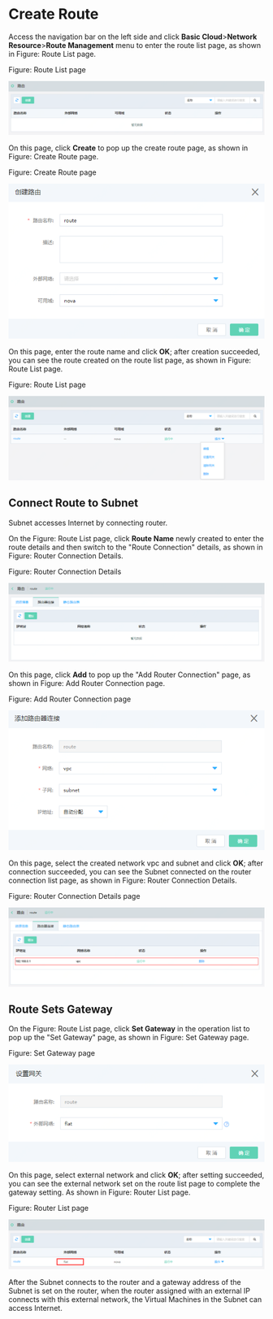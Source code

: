 # Create Route

Access the navigation bar on the left side and click **Basic Cloud**>**Network Resource**>**Route Management** menu to enter the route list page, as shown in Figure: Route List page.

Figure: Route List page

![Create-Router-1](../../../../image/JDStack-Agility/Create-Router-1.png)

On this page, click **Create** to pop up the create route page, as shown in Figure: Create Route page.

Figure: Create Route page

![Create-Router-2](../../../../image/JDStack-Agility/Create-Router-2.png)

On this page, enter the route name and click **OK**; after creation succeeded, you can see the route created on the route list page, as shown in Figure: Route List page.

Figure: Route List page

![Create-Router-3](../../../../image/JDStack-Agility/Create-Router-3.png)



## Connect Route to Subnet

Subnet accesses Internet by connecting router.

On the Figure: Route List page, click **Route Name** newly created to enter the route details and then switch to the "Route Connection" details, as shown in Figure: Router Connection Details.

Figure: Router Connection Details

![Create-Router-4](../../../../image/JDStack-Agility/Create-Router-4.png)

On this page, click **Add** to pop up the "Add Router Connection" page, as shown in Figure: Add Router Connection page.

Figure: Add Router Connection page

![Create-Router-5](../../../../image/JDStack-Agility/Create-Router-5.png)

On this page, select the created network vpc and subnet and click **OK**; after connection succeeded, you can see the Subnet connected on the router connection list page, as shown in Figure: Router Connection Details.

Figure: Router Connection Details page

![Create-Router-6](../../../../image/JDStack-Agility/Create-Router-6.png)



## Route Sets Gateway

On the Figure: Route List page, click **Set Gateway** in the operation list to pop up the "Set Gateway" page, as shown in Figure: Set Gateway page.

Figure: Set Gateway page

![Create-Router-7](../../../../image/JDStack-Agility/Create-Router-7.png)

On this page, select external network and click **OK**; after setting succeeded, you can see the external network set on the route list page to complete the gateway setting. As shown in Figure: Router List page.

Figure: Router List page

![Create-Router-8](../../../../image/JDStack-Agility/Create-Router-8.png)

After the Subnet connects to the router and a gateway address of the Subnet is set on the router, when the router assigned with an external IP connects with this external network, the Virtual Machines in the Subnet can access Internet.

